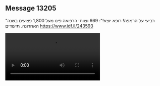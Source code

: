 ## Message 13205

"רביעי על הרמפה! רופא יוצא!":
669 וצוותי הרפואה פינו מעל 1,800 פצועים בשנה האחרונה. תיעודים
 https://www.idf.il/243593

![Video](13205/13205_media.mp4)
